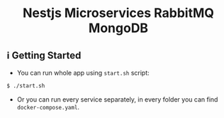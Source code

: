 <h1 align="center">
  Nestjs Microservices RabbitMQ MongoDB
</h1>

## :information_source: Getting Started

- You can run whole app using `start.sh` script:

```bash
$ ./start.sh
```

- Or you can run every service separately, in every folder you can find `docker-compose.yaml`.
